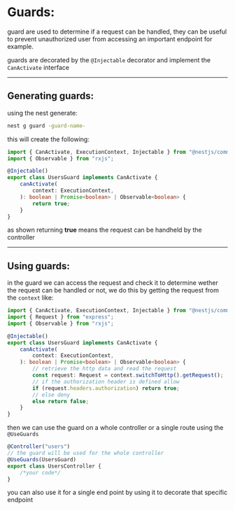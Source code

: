 <!-- @format -->

# Guards:

guard are used to determine if a request can be handled, they can be useful to prevent unauthorized user from accessing an important endpoint for example.

guards are decorated by the `@Injectable` decorator and implement the `CanActivate` interface

---

## Generating guards:

using the nest generate:

```bash
nest g guard -guard-name-
```

this will create the following:

```typescript
import { CanActivate, ExecutionContext, Injectable } from "@nestjs/common";
import { Observable } from "rxjs";

@Injectable()
export class UsersGuard implements CanActivate {
	canActivate(
		context: ExecutionContext,
	): boolean | Promise<boolean> | Observable<boolean> {
		return true;
	}
}
```

as shown returning **true** means the request can be handheld by the controller

---

## Using guards:

in the guard we can access the request and check it to determine wether the request can be handled or not, we do this by getting the request from the `context` like:

```typescript
import { CanActivate, ExecutionContext, Injectable } from "@nestjs/common";
import { Request } from "express";
import { Observable } from "rxjs";

@Injectable()
export class UsersGuard implements CanActivate {
	canActivate(
		context: ExecutionContext,
	): boolean | Promise<boolean> | Observable<boolean> {
		// retrieve the http data and read the request
		const request: Request = context.switchToHttp().getRequest();
		// if the authorization header is defined allow
		if (request.headers.authorization) return true;
		// else deny
		else return false;
	}
}
```

then we can use the guard on a whole controller or a single route using the `@UseGuards`

```typescript
@Controller("users")
// the guard will be used for the whole controller
@UseGuards(UsersGuard)
export class UsersController {
	/*your code*/
}
```

you can also use it for a single end point by using it to decorate that specific endpoint

